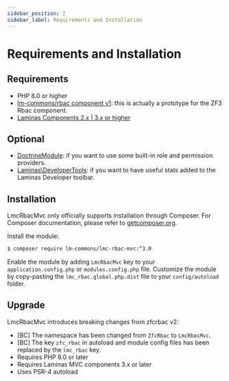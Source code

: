 ```yaml
---
sidebar_position: 2
sidebar_label: Requirements and Installation
---
```

# Requirements and Installation
## Requirements

- PHP 8.0 or higher
- [lm-commons/rbac component v1](https://github.com/zf-fr/rbac): this is actually a prototype for the ZF3 Rbac component.
- [Laminas Components 2.x | 3.x or higher](http://www.github.com/laminas)


## Optional

- [DoctrineModule](https://github.com/doctrine/DoctrineModule): if you want to use some built-in role and permission providers.
- [Laminas\DeveloperTools](https://github.com/laminas/Laminas\DeveloperTools): if you want to have useful stats added to
  the Laminas Developer toolbar.


## Installation

LmcRbacMvc only officially supports installation through Composer. For Composer documentation, please refer to
[getcomposer.org](http://getcomposer.org/).

Install the module:

```sh
$ composer require lm-commons/lmc-rbac-mvc:^3.0
```

Enable the module by adding `LmcRbacMvc` key to your `application.config.php` or `modules.config.php` file. Customize the module by copy-pasting
the `lmc_rbac.global.php.dist` file to your `config/autoload` folder.

## Upgrade

LmcRbacMvc introduces breaking changes from zfcrbac v2:
- [BC] The namespace has been changed from `ZfcRbac` to `LmcRbacMvc`.
- [BC] The key `zfc_rbac` in autoload and module config files has been replaced
  by the `lmc_rbac` key.
- Requires PHP 8.0 or later
- Requires Laminas MVC components 3.x or later
- Uses PSR-4 autoload
